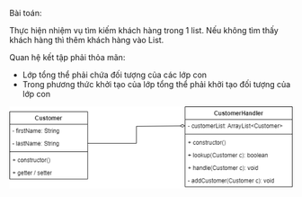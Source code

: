 Bài toán:

Thực hiện nhiệm vụ tìm kiếm khách hàng trong 1 list. Nếu không tìm thấy khách hàng thì thêm khách hàng vào List.

Quan hệ kết tập phải thỏa mãn:
- Lớp tổng thể phải chứa đối tượng của các lớp con
- Trong phương thức khởi tạo của lớp tổng thể phải khởi tạo đối tượng của lớp con

![Hust.drawio.png](Hust.drawio.png)